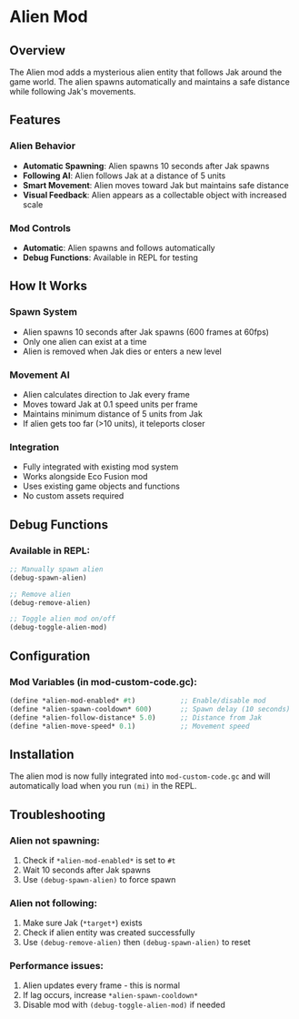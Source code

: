 # Alien Mod

## Overview
The Alien mod adds a mysterious alien entity that follows Jak around the game world. The alien spawns automatically and maintains a safe distance while following Jak's movements.

## Features

### **Alien Behavior**
- **Automatic Spawning**: Alien spawns 10 seconds after Jak spawns
- **Following AI**: Alien follows Jak at a distance of 5 units
- **Smart Movement**: Alien moves toward Jak but maintains safe distance
- **Visual Feedback**: Alien appears as a collectable object with increased scale

### **Mod Controls**
- **Automatic**: Alien spawns and follows automatically
- **Debug Functions**: Available in REPL for testing

## How It Works

### **Spawn System**
- Alien spawns 10 seconds after Jak spawns (600 frames at 60fps)
- Only one alien can exist at a time
- Alien is removed when Jak dies or enters a new level

### **Movement AI**
- Alien calculates direction to Jak every frame
- Moves toward Jak at 0.1 speed units per frame
- Maintains minimum distance of 5 units from Jak
- If alien gets too far (>10 units), it teleports closer

### **Integration**
- Fully integrated with existing mod system
- Works alongside Eco Fusion mod
- Uses existing game objects and functions
- No custom assets required

## Debug Functions

### **Available in REPL:**
```lisp
;; Manually spawn alien
(debug-spawn-alien)

;; Remove alien
(debug-remove-alien)

;; Toggle alien mod on/off
(debug-toggle-alien-mod)
```

## Configuration

### **Mod Variables (in mod-custom-code.gc):**
```lisp
(define *alien-mod-enabled* #t)           ;; Enable/disable mod
(define *alien-spawn-cooldown* 600)       ;; Spawn delay (10 seconds)
(define *alien-follow-distance* 5.0)      ;; Distance from Jak
(define *alien-move-speed* 0.1)           ;; Movement speed
```

## Installation

The alien mod is now fully integrated into `mod-custom-code.gc` and will automatically load when you run `(mi)` in the REPL.

## Troubleshooting

### **Alien not spawning:**
1. Check if `*alien-mod-enabled*` is set to `#t`
2. Wait 10 seconds after Jak spawns
3. Use `(debug-spawn-alien)` to force spawn

### **Alien not following:**
1. Make sure Jak (`*target*`) exists
2. Check if alien entity was created successfully
3. Use `(debug-remove-alien)` then `(debug-spawn-alien)` to reset

### **Performance issues:**
1. Alien updates every frame - this is normal
2. If lag occurs, increase `*alien-spawn-cooldown*`
3. Disable mod with `(debug-toggle-alien-mod)` if needed 